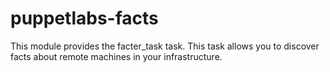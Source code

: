 # puppetlabs-facts
This module provides the facter_task task. This task allows you to discover facts about remote machines in your infrastructure.
